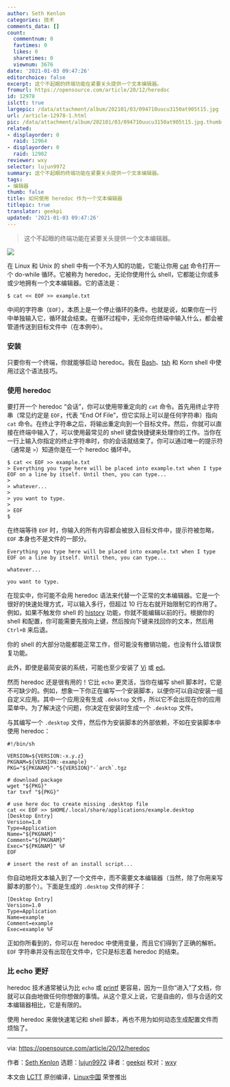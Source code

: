 ```yaml
---
author: Seth Kenlon
categories: 技术
comments_data: []
count:
  commentnum: 0
  favtimes: 0
  likes: 0
  sharetimes: 0
  viewnum: 3676
date: '2021-01-03 09:47:26'
editorchoice: false
excerpt: 这个不起眼的终端功能在紧要关头提供一个文本编辑器。
fromurl: https://opensource.com/article/20/12/heredoc
id: 12978
islctt: true
largepic: /data/attachment/album/202101/03/094710uucu3150at905t15.jpg
url: /article-12978-1.html
pic: /data/attachment/album/202101/03/094710uucu3150at905t15.jpg.thumb.jpg
related:
- displayorder: 0
  raid: 12964
- displayorder: 0
  raid: 12982
reviewer: wxy
selector: lujun9972
summary: 这个不起眼的终端功能在紧要关头提供一个文本编辑器。
tags:
- 编辑器
thumb: false
title: 如何使用 heredoc 作为一个文本编辑器
titlepic: true
translator: geekpi
updated: '2021-01-03 09:47:26'
---
```



> 
> 这个不起眼的终端功能在紧要关头提供一个文本编辑器。
> 
> 
> 


![](/data/attachment/album/202101/03/094710uucu3150at905t15.jpg)


在 Linux 和 Unix 的 shell 中有一个不为人知的功能，它能让你用 [cat](https://opensource.com/article/19/2/getting-started-cat-command) 命令打开一个 do-while 循环。它被称为 heredoc，无论你使用什么 shell，它都能让你或多或少地拥有一个文本编辑器。它的语法是：



```
$ cat << EOF >> example.txt

```

中间的字符串（`EOF`），本质上是一个停止循环的条件。也就是说，如果你在一行中单独输入它，循环就会结束。在循环过程中，无论你在终端中输入什么，都会被管道传送到目标文件中（在本例中）。


### 安装


只要你有一个终端，你就能够启动 heredoc。我在 [Bash](https://opensource.com/article/20/4/bash-sysadmins-ebook)、[tsh](https://opensource.com/article/20/8/tcsh) 和 Korn shell 中使用过这个语法技巧。


### 使用 heredoc


要打开一个 heredoc “会话”，你可以使用带重定向的 `cat` 命令。首先用终止字符串（常见约定是 `EOF`，代表 “End Of File”，但它实际上可以是任何字符串）指向 `cat` 命令。在终止字符串之后，将输出重定向到一个目标文件。然后，你就可以直接在终端中输入了，可以使用最常见的 shell 键盘快捷键来处理你的工作。当你在一行上输入你指定的终止字符串时，你的会话就结束了。你可以通过唯一的提示符（通常是 `>`）知道你是在一个 heredoc 循环中。



```
$ cat << EOF >> example.txt
> Everything you type here will be placed into example.txt when I type EOF on a line by itself. Until then, you can type...
>
> whatever...
>
> you want to type.
>
> EOF
$  

```

在终端等待 `EOF` 时，你输入的所有内容都会被放入目标文件中，提示符被忽略，`EOF` 本身也不是文件的一部分。



```
Everything you type here will be placed into example.txt when I type EOF on a line by itself. Until then, you can type...

whatever...

you want to type.

```

在现实中，你可能不会用 heredoc 语法来代替一个正常的文本编辑器。它是一个很好的快速处理方式，可以输入多行，但超过 10 行左右就开始限制它的作用了。例如，如果不触发你 shell 的 [history](https://opensource.com/article/20/6/bash-history-commands) 功能，你就不能编辑以前的行。根据你的 shell 和配置，你可能需要先按向上键，然后按向下键来找回你的文本，然后用 `Ctrl+B` 来后退。


你的 shell 的大部分功能都能正常工作，但可能没有撤销功能，也没有什么错误恢复功能。


此外，即使是最简安装的系统，可能也至少安装了 [Vi](https://opensource.com/article/19/3/getting-started-vim) 或 [ed](https://opensource.com/article/20/12/gnu-ed)。


然而 heredoc 还是很有用的！它比 `echo` 更灵活，当你在编写 shell 脚本时，它是不可缺少的。例如，想象一下你正在编写一个安装脚本，以便你可以自动安装一组自定义应用。其中一个应用没有生成 `.dekstop` 文件，所以它不会出现在你的应用菜单中。为了解决这个问题，你决定在安装时生成一个 `.desktop` 文件。


与其编写一个 `.desktop` 文件，然后作为安装脚本的外部依赖，不如在安装脚本中使用 heredoc：



```
#!/bin/sh

VERSION=${VERSION:-x.y.z}
PKGNAM=${VERSION:-example}
PKG="${PKGNAM}"-"${VERSION}"-`arch`.tgz

# download package
wget "${PKG}"
tar txvf "${PKG}"

# use here doc to create missing .desktop file
cat << EOF >> $HOME/.local/share/applications/example.desktop
[Desktop Entry]
Version=1.0
Type=Application
Name="${PKGNAM}"
Comment="${PKGNAM}"
Exec="${PKGNAM}" %F
EOF

# insert the rest of an install script...

```

你自动地将文本输入到了一个文件中，而不需要文本编辑器（当然，除了你用来写脚本的那个）。下面是生成的 `.desktop` 文件的样子：



```
[Desktop Entry]
Version=1.0
Type=Application
Name=example
Comment=example
Exec=example %F

```

正如你所看到的，你可以在 heredoc 中使用变量，而且它们得到了正确的解析。`EOF` 字符串并没有出现在文件中，它只是标志着 heredoc 的结束。


### 比 echo 更好


heredoc 技术通常被认为比 `echo` 或 [printf](https://opensource.com/article/20/8/printf) 更容易，因为一旦你“进入”了文档，你就可以自由地做任何你想做的事情。从这个意义上说，它是自由的，但与合适的文本编辑器相比，它是有限的。


使用 heredoc 来做快速笔记和 shell 脚本，再也不用为如何动态生成配置文件而烦恼了。




---


via: <https://opensource.com/article/20/12/heredoc>


作者：[Seth Kenlon](https://opensource.com/users/seth) 选题：[lujun9972](https://github.com/lujun9972) 译者：[geekpi](https://github.com/geekpi) 校对：[wxy](https://github.com/wxy)


本文由 [LCTT](https://github.com/LCTT/TranslateProject) 原创编译，[Linux中国](https://linux.cn/) 荣誉推出